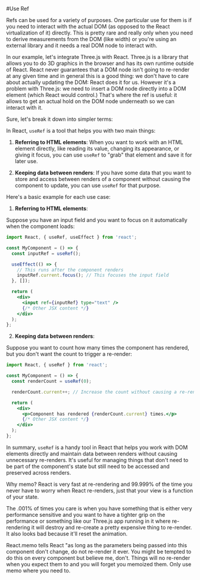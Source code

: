 #Use Ref

Refs can be used for a variety of purposes. One particular use for them is if you need to interact with the actual DOM (as opposed to the React virtualization of it) directly. This is pretty rare and really only when you need to derive measurements from the DOM (like width) or you're using an external library and it needs a real DOM node to interact with.

In our example, let's integrate Three.js with React. Three.js is a library that allows you to do 3D graphics in the browser and has its own runtime outside of React. React never guarantees that a DOM node isn't going to re-render at any given time and in general this is a good thing: we don't have to care about actually updating the DOM: React does it for us. However it's a problem with Three.js: we need to insert a DOM node directly into a DOM element (which React would control.) That's where the ref is useful: it allows to get an actual hold on the DOM node underneath so we can interact with it.

Sure, let's break it down into simpler terms:

In React, `useRef` is a tool that helps you with two main things:

1. **Referring to HTML elements**: When you want to work with an HTML element directly, like reading its value, changing its appearance, or giving it focus, you can use `useRef` to "grab" that element and save it for later use.

2. **Keeping data between renders**: If you have some data that you want to store and access between renders of a component without causing the component to update, you can use `useRef` for that purpose.

Here's a basic example for each use case:

1. **Referring to HTML elements**:

Suppose you have an input field and you want to focus on it automatically when the component loads:

```jsx
import React, { useRef, useEffect } from 'react';

const MyComponent = () => {
  const inputRef = useRef();

  useEffect(() => {
    // This runs after the component renders
    inputRef.current.focus(); // This focuses the input field
  }, []);

  return (
    <div>
      <input ref={inputRef} type="text" />
      {/* Other JSX content */}
    </div>
  );
};
```

2. **Keeping data between renders**:

Suppose you want to count how many times the component has rendered, but you don't want the count to trigger a re-render:

```jsx
import React, { useRef } from 'react';

const MyComponent = () => {
  const renderCount = useRef(0);

  renderCount.current++; // Increase the count without causing a re-render

  return (
    <div>
      <p>Component has rendered {renderCount.current} times.</p>
      {/* Other JSX content */}
    </div>
  );
};
```

In summary, `useRef` is a handy tool in React that helps you work with DOM elements directly and maintain data between renders without causing unnecessary re-renders. It's useful for managing things that don't need to be part of the component's state but still need to be accessed and preserved across renders.


Why memo?
React is very fast at re-rendering and 99.999% of the time you never have to worry when React re-renders, just that your view is a function of your state.

The .001% of times you care is when you have something that is either very performance sensitive and you want to have a tighter grip on the performance or something like our Three.js app running in it where re-rendering it will destroy and re-create a pretty expensive thing to re-render. It also looks bad because it'll reset the animation.

React.memo tells React "as long as the parameters being passed into this component don't change, do not re-render it ever. You might be tempted to do this on every component but believe me, don't. Things will no re-render when you expect them to and you will forget you memoized them. Only use memo where you need to.